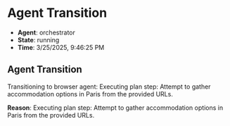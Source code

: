 # Agent Transition

- **Agent**: orchestrator
- **State**: running
- **Time**: 3/25/2025, 9:46:25 PM

## Agent Transition

Transitioning to browser agent: Executing plan step: Attempt to gather accommodation options in Paris from the provided URLs.

**Reason**: Executing plan step: Attempt to gather accommodation options in Paris from the provided URLs.

